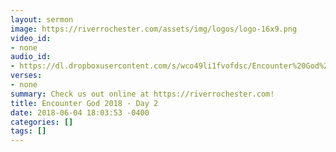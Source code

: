 ```yaml
---
layout: sermon
image: https://riverrochester.com/assets/img/logos/logo-16x9.png
video_id:
- none
audio_id:
- https://dl.dropboxusercontent.com/s/wco49li1fvofdsc/Encounter%20God%202018%20-%20Day%202.mp3?dl=0
verses:
- none
summary: Check us out online at https://riverrochester.com!
title: Encounter God 2018 - Day 2
date: 2018-06-04 18:03:53 -0400
categories: []
tags: []
---
```

